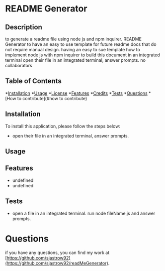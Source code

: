 # README Generator
  ## Description
  to generate a readme file using node js and npm inquirer.
  README Generator
  to have an easy to use template for future readme docs that do not require manual design.
  having an easy to sue template
  how to implement node js with npm inquirer to build this document in an integrated terminal
  open their file in an integrated terminal, answer prompts.
  no collaborators


  ## Table of Contents

  *[Installation](#installation)
  *[Usage](#usage)
  *[License](#license)
  *[Features](#features)
  *[Credits](#credits)
  *[Tests](#tests)
  *[Questions](#questions)
  *[How to contribute](#how to contribute)

  ## Installation
  To install this application, please follow the steps below:
  - open their file in an integrated terminal, answer prompts.

  ## Usage
  
  ## Features
  - undefined
  - undefined

  ## Tests
- open a file in an integrated terminal. run node fileName.js and answer prompts.

# Questions
if you have any questions, you can find my work at [https://github.com/sjastrow92](https://github.com/sjastrow92/readMeGenerator).


